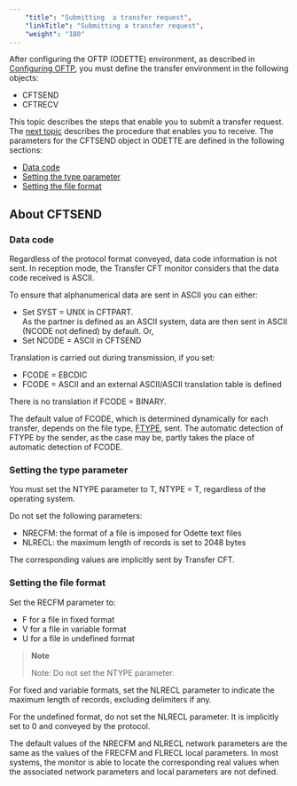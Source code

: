 ```yaml
---
    "title": "Submitting  a transfer request",
    "linkTitle": "Submitting a transfer request",
    "weight": "180"
---
```

After configuring the OFTP (ODETTE) environment, as described in [Configuring OFTP](../configuring_odette), you must
define the transfer environment in the following objects:

- CFTSEND
- CFTRECV

This topic describes the steps that enable you to
submit a transfer request. The [next
topic](../receiving_transfers) describes the procedure that enables you to receive. The parameters
for the CFTSEND object in ODETTE are defined in the following sections:

- [Data
    code](#Data_code)
- [Setting
    the type parameter](#Setting_the_type_parameter)
- [Setting
    the file format](#Setting_the_file_format)

<span id="About_CFTSEND_in_Odette"></span>

About CFTSEND
-------------

<span id="Data_code"></span>

### Data code

Regardless of the protocol format conveyed, data code information is
not sent. In reception mode, the Transfer CFT monitor considers that the
data code received is ASCII.

To ensure that alphanumerical data are sent in ASCII you can either:

- Set SYST = UNIX
    in CFTPART.  
    As the partner is defined as an ASCII system, data are then sent in
    ASCII (NCODE not defined) by default. Or,
- Set NCODE = ASCII
    in CFTSEND

Translation is carried out during transmission, if you set:

- FCODE = EBCDIC
- FCODE = ASCII and
    an external ASCII/ASCII translation table is defined

There is no translation if FCODE = BINARY.

The default value of FCODE, which is determined dynamically for each
transfer, depends on the file type, [FTYPE](../../../c_intro_userinterfaces/command_summary/parameter_intro/ftype),
sent. The automatic detection of FTYPE by the sender, as the case may
be, partly takes the place of automatic detection of FCODE.

<span id="Setting_the_type_parameter"></span>

### Setting the type parameter

You must set the NTYPE parameter to T, NTYPE = T, regardless of the
operating system.

Do not
set the following parameters:

- NRECFM: the format
    of a file is imposed for Odette text files
- NLRECL: the maximum
    length of records is set to 2048 bytes

The corresponding values are implicitly sent by Transfer CFT.

<span id="Setting_the_file_format"></span>

### Setting the file format

Set the RECFM parameter to:

- F for a file in
    fixed format
- V for a file in
    variable format
- U for a file in
    undefined format

> **Note**
>
> Note: Do not set the NTYPE parameter.

For fixed and variable formats, set the NLRECL parameter to indicate
the maximum length of records, excluding delimiters if any.

For
the undefined format, do not set the NLRECL parameter. It is
implicitly set to 0 and conveyed by the protocol.

The default values of the NRECFM and NLRECL network parameters are the
same as the values of the FRECFM and FLRECL local parameters. In most systems, the monitor is able to locate the corresponding
real values when the associated network parameters and local parameters
are not defined.
